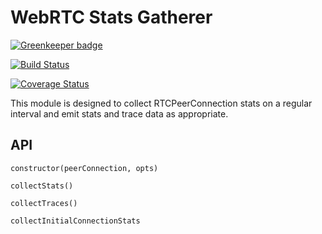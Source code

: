 # WebRTC Stats Gatherer

[![Greenkeeper badge](https://badges.greenkeeper.io/MyPureCloud/webrtc-stats-gatherer.svg)](https://greenkeeper.io/)

[![Build Status](https://travis-ci.org/MyPureCloud/webrtc-stats-gatherer.svg?branch=master)](https://travis-ci.org/MyPureCloud/webrtc-stats-gatherer)

[![Coverage Status](https://coveralls.io/repos/github/MyPureCloud/webrtc-stats-gatherer/badge.svg?branch=master)](https://coveralls.io/github/MyPureCloud/webrtc-stats-gatherer?branch=master)

This module is designed to collect RTCPeerConnection stats on a regular interval
and emit stats and trace data as appropriate.

## API

`constructor(peerConnection, opts)`

`collectStats()`

`collectTraces()`

`collectInitialConnectionStats`
